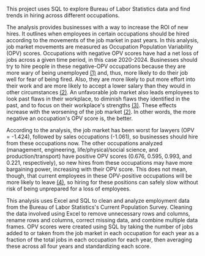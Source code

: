 This project uses SQL to explore Bureau of Labor Statistics data and find trends in hiring across different occupations.

The analysis provides businesses with a way to increase the ROI of new hires. It outlines when employees in certain occupations should be hired according to the movements of the job market in past years. In this analysis, job market movements are measured as Occupation Population Variability (OPV) scores. Occupations with negative OPV scores have had a net loss of jobs across a given time period, in this case 2020-2024. Businesses should try to hire people in these negative-OPV occupations because they are more wary of being unemployed [(1)](https://link.springer.com/article/10.1186/s40173-016-0069-6) and, thus, more likely to do their job well for fear of being fired. Also, they are more likely to put more effort into their work and are more likely to accept a lower salary than they would in other circumstances [(2)](https://publications.aaahq.org/jmar/article-abstract/34/2/1/75/Do-Job-Candidates-Effort-Promises-Matter-When-the?redirectedFrom=fulltext). An unfavorable job market also leads employees to look past flaws in their workplace, to diminish flaws they identified in the past, and to focus on their workplace's strengths [(3)](https://www.sciencedirect.com/science/article/abs/pii/S0749597815000795?via%3Dihub). These effects increase with the worsening of the job market [(2)](https://publications.aaahq.org/jmar/article-abstract/34/2/1/75/Do-Job-Candidates-Effort-Promises-Matter-When-the?redirectedFrom=fulltext). In other words, the more negative an occupation's OPV score is, the better.

According to the analysis, the job market has been worst for lawyers (OPV = -1.424), followed by sales occupations (-1.061), so businesses should hire from these occupations now. The other occupations analyzed (management, engineering, life/physical/social science, and production/transport) have positive OPV scores (0.676, 0.595, 0.993, and 0.221, respectively), so new hires from these occupations may have more bargaining power, increasing with their OPV score. This does not mean, though, that current employees in these OPV-positive occupations will be more likely to leave [(4)](https://journals.sagepub.com/doi/10.1177/001872679905201001), so hiring for these positions can safely slow without risk of being unprepared for a loss of employees.

This analysis uses Excel and SQL to clean and analyze employment data from the Bureau of Labor Statistics's Current Population Survey. Cleaning the data involved using Excel to remove unnecessary rows and columns, rename rows and columns, correct missing data, and combine multiple data frames. OPV scores were created using SQL by taking the number of jobs added to or taken from the job market in each occupation for each year as a fraction of the total jobs in each occupation for each year, then averaging these across all four years and standardizing each score.
